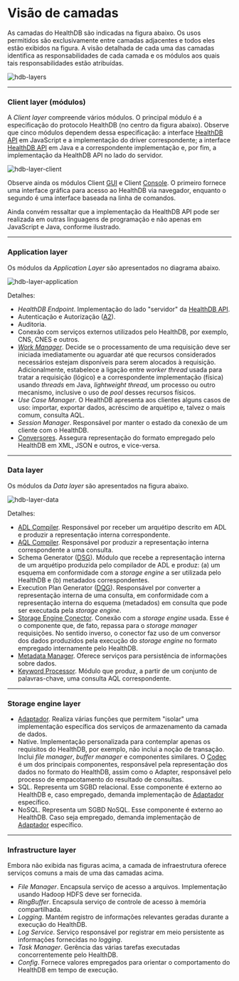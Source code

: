 
# Visão de camadas
As camadas do HealthDB são indicadas na figura abaixo. Os usos permitidos são exclusivamente entre camadas adjacentes e todos eles estão exibidos na figura. A visão detalhada de cada uma das camadas identifica as responsabilidades de cada camada e os módulos aos quais tais responsabilidades estão atribuídas.

![hdb-layers](https://cloud.githubusercontent.com/assets/1735792/24011441/8cdced5c-0a59-11e7-8527-4537c204a8f4.png)

***

### Client layer (módulos)
A _Client layer_ compreende vários módulos. O principal módulo é a especificação do protocolo HealthDB (no centro da figura abaixo). Observe que cinco módulos dependem dessa especificação: a interface [HealthDB API](https://github.com/kyriosdata/db/wiki/HealthDB-API) em JavaScript e a implementação do driver correspondente; a interface [HealthDB API](https://github.com/kyriosdata/db/wiki/HealthDB-API) em Java e a correspondente implementação e, por fim, a implementação da HealthDB API no lado do servidor. 

![hdb-layer-client](https://cloud.githubusercontent.com/assets/1735792/24012580/45947772-0a5d-11e7-8f2d-599e5b71fb1d.png)

Observe ainda os módulos Client [GUI](https://github.com/kyriosdata/db/wiki/Cliente-(gui)) e Client [Console](https://github.com/kyriosdata/db/wiki/Cliente-(console)). O primeiro fornece uma interface gráfica para acesso ao HealthDB via navegador, enquanto o segundo é uma interface baseada na linha de comandos. 

Ainda convém ressaltar que a implementação da HealthDB API pode ser realizada em outras linguagens de programação e não apenas em JavaScript e Java, conforme ilustrado.

***

### Application layer
Os módulos da _Application Layer_ são apresentados no diagrama abaixo. 

![hdb-layer-application](https://cloud.githubusercontent.com/assets/1735792/22622583/3503510a-eb25-11e6-914d-52deff7ab441.png)

Detalhes:
- _HealthDB Endpoint_. Implementação do lado "servidor" da [HealthDB API](https://github.com/kyriosdata/db/wiki/HealthDB-API).
- Autenticação e Autorização ([A2](https://github.com/kyriosdata/db/wiki/Autentica%C3%A7%C3%A3o-e-Autoriza%C3%A7%C3%A3o-(A2))).
- Auditoria.
- Conexão com serviços externos utilizados pelo HealthDB, por exemplo, CNS, CNES e outros. 
- [_Work Manager_](https://github.com/kyriosdata/db/wiki/Work-Manager). Decide se o processamento de uma requisição deve ser iniciada imediatamente ou aguardar até que recursos considerados necessários estejam disponíveis para serem alocados à requisição. Adicionalmente, estabelece a ligação entre _worker thread_ usada para tratar a requisição (lógico) e a correspondente implementação (física) usando _threads_ em Java, _lightweight thread_, um processo ou outro mecanismo, inclusive o uso de _pool_ desses recursos físicos.
- _Use Case Manager_. O HealthDB apresenta aos clientes alguns casos de uso: importar, exportar dados, acréscimo de arquétipo e, talvez o mais comum, consulta AQL. 
- _Session Manager_. Responsável por manter o estado da conexão de um cliente com o HealthDB.  
- [Conversores](https://github.com/kyriosdata/db/wiki/Conversores). Assegura representação do formato empregado pelo HealthDB em XML, JSON e outros, e vice-versa.

***

### Data layer
Os módulos da _Data layer_ são apresentados na figura abaixo. 

![hdb-layer-data](https://cloud.githubusercontent.com/assets/1735792/22618587/7257d7aa-eac7-11e6-9645-b095e86b18ca.png)

Detalhes:

- [ADL Compiler](https://github.com/kyriosdata/db/wiki/Compilador-ADL). Responsável por receber um arquétipo descrito em ADL e produzir a representação interna correspondente.
- [AQL Compiler](https://github.com/kyriosdata/db/wiki/Compilador-AQL). Responsável por produzir a representação interna correspondente a uma consulta.
- Schema Generator ([DSG](https://github.com/kyriosdata/db/wiki/Data-Schema-Generator-(DSG))). Módulo que recebe a representação interna de um arquétipo produzida pelo compilador de ADL e produz: (a) um esquema em conformidade com a _storage engine_ a ser utilizada pelo HealthDB e (b) metadados correspondentes. 
- Execution Plan Generator ([DQG](https://github.com/kyriosdata/db/wiki/Data-Query-Generator-(DQG))). Responsável por converter a representação interna de uma consulta, em conformidade com a representação interna do esquema (metadados) em consulta que pode ser executada pela _storage engine_.
- [Storage Engine Conector](https://github.com/kyriosdata/db/wiki/Storage-Engine-Connector-(SEC)). Conexão com a _storage engine_ usada. Esse é o componente que, de fato, repassa para o _storage manager_ requisições. No sentido inverso, o conector faz uso de um conversor dos dados produzidos pela execução do _storage engine_ no formato empregado internamente pelo HealthDB.
- [Metadata Manager](https://github.com/kyriosdata/db/wiki/Metadata). Oferece serviços para persistência de informações sobre dados. 
- [Keyword Processor](https://github.com/kyriosdata/db/wiki/Palavras-chave). Módulo que produz, a partir de um conjunto de palavras-chave, uma consulta AQL correspondente. 

***

### Storage engine layer
- [Adaptador](https://github.com/kyriosdata/db/wiki/Adaptador). Realiza várias funções que permitem "isolar" uma implementação específica dos serviços de armazenamento da camada de dados.
- Native. Implementação personalizada para contemplar apenas os requisitos do HealthDB, por exemplo, não inclui a noção de transação. Inclui _file manager_, _buffer manager_ e componentes similares. O [Codec](https://github.com/kyriosdata/db/wiki/Codec) é um dos principais componentes, responsável pela representação dos dados no formato do HealthDB, assim como o Adapter, responsável pelo processo de empacotamento do resultado de consultas.
- SQL. Representa um SGBD relacional. Esse componente é externo ao HealthDB e, caso empregado, demanda implementação de [Adaptador](https://github.com/kyriosdata/db/wiki/Adaptador) específico. 
- NoSQL. Representa um SGBD NoSQL. Esse componente é externo ao HealthDB. Caso seja empregado, demanda implementação de [Adaptador](https://github.com/kyriosdata/db/wiki/Adaptador) específico.

***

### Infrastructure layer
Embora não exibida nas figuras acima, a camada de infraestrutura oferece serviços comuns a mais de uma das camadas acima. 
- _File Manager_. Encapsula serviço de acesso a arquivos. Implementação usando Hadoop HDFS deve ser fornecida.
- _RingBuffer_. Encapsula serviço de controle de acesso à memória compartilhada.
- _Logging_. Mantém registro de informações relevantes geradas durante a execução do HealthDB.
- _Log Service_. Serviço responsável por registrar em meio persistente as informações fornecidas no _logging_.
- _Task Manager_. Gerência das várias tarefas executadas concorrentemente pelo HealthDB.
- _Config_. Fornece valores empregados para orientar o comportamento do HealthDB em tempo de execução. 
